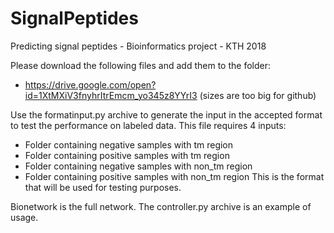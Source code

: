 # SignalPeptides
Predicting signal peptides - Bioinformatics project - KTH 2018

Please download the following files and add them to the folder:
- https://drive.google.com/open?id=1XtMXiV3fnyhrItrEmcm_yo345z8YYrI3
(sizes are too big for github)

Use the formatinput.py archive to generate the input in the accepted format to test the performance on labeled data. This file requires 4 inputs:
- Folder containing negative samples with tm region
- Folder containing positive samples with tm region
- Folder containing negative samples with non_tm region
- Folder containing positive samples with non_tm region
This is the format that will be used for testing purposes.

Bionetwork is the full network. The controller.py archive is an example of usage.
